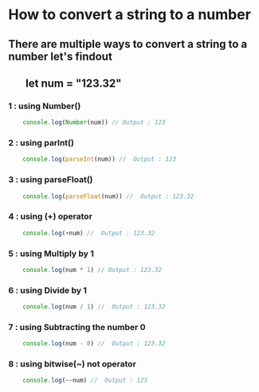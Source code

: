 # How to convert a string to a number
## There are multiple ways to convert a string to a number let's findout
##  &nbsp;&nbsp;&nbsp;&nbsp;&nbsp;&nbsp; let num = "123.32"

### 1 : using Number()
```javascript 
    console.log(Number(num)) // Output : 123
```
    
### 2 : using parInt()
```javascript 
    console.log(parseInt(num)) //  Output : 123
```
### 3 : using parseFloat()
```javascript 
    console.log(parseFloat(num)) //  Output : 123.32
```
### 4 : using (+) operator
```javascript 
    console.log(+num) //  Output : 123.32
```
### 5 : using Multiply by 1
```javascript 
    console.log(num * 1) // Output : 123.32
```
### 6 : using Divide by 1
```javascript 
    console.log(num / 1) //  Output : 123.32
```
### 7 : using Subtracting the number 0
```javascript 
    console.log(num - 0) //  Output : 123.32
```
### 8 : using bitwise(~) not operator
```javascript 
    console.log(~~num) //  Output : 123
```